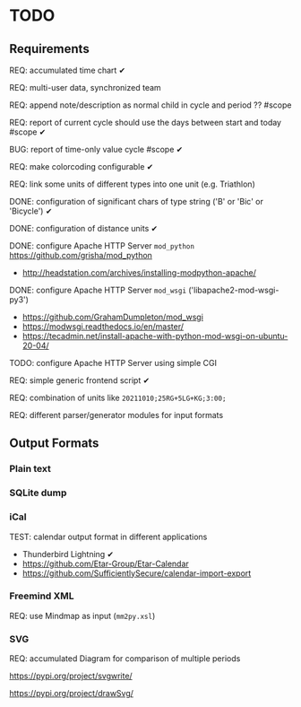 
# TODO

## Requirements

REQ: accumulated time chart ✔

REQ: multi-user data, synchronized team

REQ: append note/description as normal child in cycle and period ?? #scope

REQ: report of current cycle should use the days between start and today #scope ✔

BUG: report of time-only value cycle #scope ✔

REQ: make colorcoding configurable ✔

REQ: link some units of different types into one unit (e.g. Triathlon)

DONE: configuration of significant chars of type string ('B' or 'Bic' or 'Bicycle') ✔

DONE: configuration of distance units ✔

DONE: configure Apache HTTP Server `mod_python` https://github.com/grisha/mod_python
- http://headstation.com/archives/installing-modpython-apache/

DONE: configure Apache HTTP Server `mod_wsgi`  ('libapache2-mod-wsgi-py3')
- https://github.com/GrahamDumpleton/mod_wsgi
- https://modwsgi.readthedocs.io/en/master/
- https://tecadmin.net/install-apache-with-python-mod-wsgi-on-ubuntu-20-04/

TODO: configure Apache HTTP Server using simple CGI

REQ: simple generic frontend script ✔

REQ: combination of units like `20211010;25RG+5LG+KG;3:00;`

REQ: different parser/generator modules for input formats

## Output Formats

### Plain text

### SQLite dump


### iCal

TEST: calendar output format in different applications
+ Thunderbird Lightning ✔
+ https://github.com/Etar-Group/Etar-Calendar
+ https://github.com/SufficientlySecure/calendar-import-export

### Freemind XML

REQ: use Mindmap as input (`mm2py.xsl`)

### SVG

REQ: accumulated Diagram for comparison of multiple periods

<https://pypi.org/project/svgwrite/>

<https://pypi.org/project/drawSvg/>

